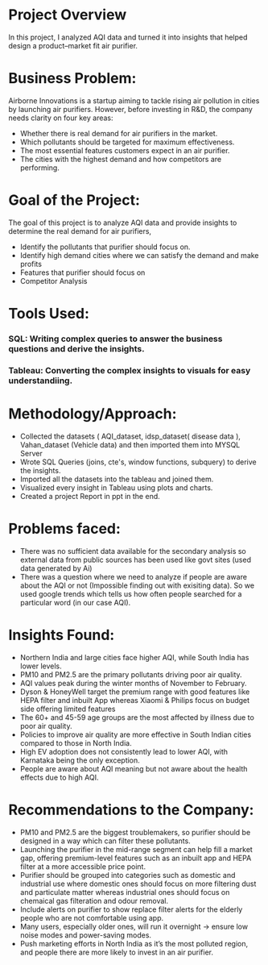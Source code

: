 # Project Overview
In this project, I analyzed AQI data and turned it into insights that helped design a product–market fit air purifier.

# Business Problem:
Airborne Innovations is a startup aiming to tackle rising air pollution in cities by launching air purifiers. However, before investing in R&D, the company needs clarity on four key areas:
- Whether there is real demand for air purifiers in the market.
- Which pollutants should be targeted for maximum effectiveness.
- The most essential features customers expect in an air purifier.
- The cities with the highest demand and how competitors are performing.

# Goal of the Project:
The goal of this project is to analyze AQI data and provide insights to determine the real demand for air purifiers, 
- Identify the pollutants that purifier should focus on.
- Identify high demand cities where we can satisfy the demand and make profits
- Features that purifier should focus on
- Competitor Analysis

# Tools Used: 
### SQL: Writing complex queries to answer the business questions and derive the insights.
### Tableau: Converting the complex insights to visuals for easy understandiing.

# Methodology/Approach:
- Collected the datasets ( AQI_dataset, idsp_dataset( disease data ), Vahan_dataset (Vehicle data) and then imported them into MYSQL Server
- Wrote SQL Queries (joins, cte's, window functions, subquery) to derive the insights.
- Imported all the datasets into the tableau and joined them.
- Visualized every insight in Tableau using plots and charts.
- Created a project Report in ppt in the end.

# Problems faced:
- There was no sufficient data available for the secondary analysis so external data from public sources has been used like govt sites (used data generated by Ai)
- There was a question where we need to analyze if people are aware about the AQI or not (Impossible finding out with exisiting data). So we used google trends which tells us how often people searched for a particular word (in our case AQI).

# Insights Found:
- Northern India and large cities face higher AQI, while South India has lower levels.
- PM10 and PM2.5 are the primary pollutants driving poor air quality.
- AQI values peak during the winter months of November to February.
- Dyson & HoneyWell target the premium range with good features like HEPA filter and inbuilt App whereas Xiaomi & Philips focus on budget side offering limited features
- The 60+ and 45-59 age groups are the most affected by illness due to poor air quality.
- Policies to improve air quality are more effective in South Indian cities compared to those in North India.
- High EV adoption does not consistently lead to lower AQI, with Karnataka being the only exception.
- People are aware about AQI meaning but not aware about the health effects due to high AQI.

# Recommendations to the Company:
- PM10 and PM2.5 are the biggest troublemakers, so purifier should be designed in a way which can filter these pollutants.
- Launching the purifier in the mid-range segment can help fill a market gap, offering premium-level features such as an inbuilt app and HEPA filter at a more accessible price point.
- Purifier should be grouped into categories such as domestic and industrial use where domestic ones should focus on more filtering dust and particulate matter whereas industrial ones should focus on chemaical gas filteration and odour removal.
- Include alerts on purifier to show replace filter alerts for the elderly people who are not comfortable using app.
- Many users, especially older ones, will run it overnight → ensure low noise modes and power-saving modes.
- Push marketing efforts in North India as it’s the most polluted region, and people there are more likely to invest in an air purifier.



